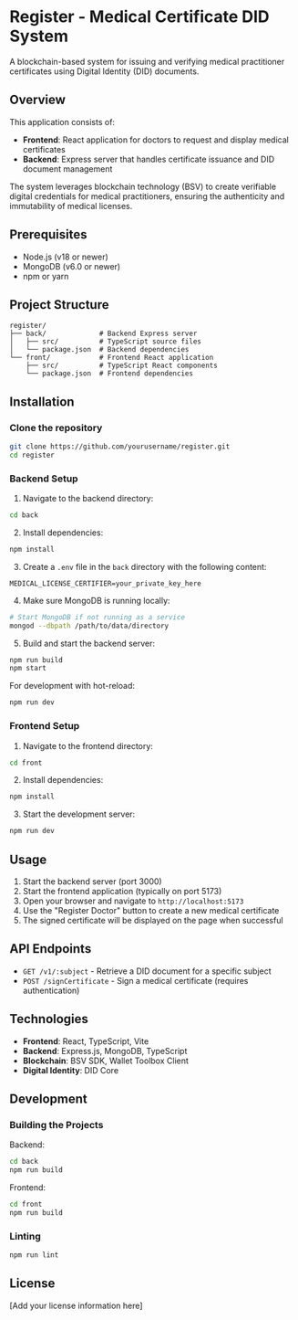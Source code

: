 # Register - Medical Certificate DID System

A blockchain-based system for issuing and verifying medical practitioner certificates using Digital Identity (DID) documents.

## Overview

This application consists of:

- **Frontend**: React application for doctors to request and display medical certificates
- **Backend**: Express server that handles certificate issuance and DID document management

The system leverages blockchain technology (BSV) to create verifiable digital credentials for medical practitioners, ensuring the authenticity and immutability of medical licenses.

## Prerequisites

- Node.js (v18 or newer)
- MongoDB (v6.0 or newer)
- npm or yarn

## Project Structure

```
register/
├── back/             # Backend Express server
│   ├── src/          # TypeScript source files
│   └── package.json  # Backend dependencies
└── front/            # Frontend React application
    ├── src/          # TypeScript React components
    └── package.json  # Frontend dependencies
```

## Installation

### Clone the repository

```bash
git clone https://github.com/yourusername/register.git
cd register
```

### Backend Setup

1. Navigate to the backend directory:

```bash
cd back
```

2. Install dependencies:

```bash
npm install
```

3. Create a `.env` file in the `back` directory with the following content:

```
MEDICAL_LICENSE_CERTIFIER=your_private_key_here
```

4. Make sure MongoDB is running locally:

```bash
# Start MongoDB if not running as a service
mongod --dbpath /path/to/data/directory
```

5. Build and start the backend server:

```bash
npm run build
npm start
```

For development with hot-reload:

```bash
npm run dev
```

### Frontend Setup

1. Navigate to the frontend directory:

```bash
cd front
```

2. Install dependencies:

```bash
npm install
```

3. Start the development server:

```bash
npm run dev
```

## Usage

1. Start the backend server (port 3000)
2. Start the frontend application (typically on port 5173)
3. Open your browser and navigate to `http://localhost:5173`
4. Use the "Register Doctor" button to create a new medical certificate
5. The signed certificate will be displayed on the page when successful

## API Endpoints

- `GET /v1/:subject` - Retrieve a DID document for a specific subject
- `POST /signCertificate` - Sign a medical certificate (requires authentication)

## Technologies

- **Frontend**: React, TypeScript, Vite
- **Backend**: Express.js, MongoDB, TypeScript
- **Blockchain**: BSV SDK, Wallet Toolbox Client
- **Digital Identity**: DID Core

## Development

### Building the Projects

Backend:
```bash
cd back
npm run build
```

Frontend:
```bash
cd front
npm run build
```

### Linting

```bash
npm run lint
```

## License

[Add your license information here]
